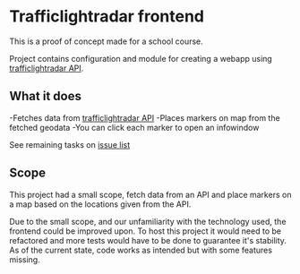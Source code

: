 # Trafficlightradar frontend

This is a proof of concept made for a school course.

Project contains configuration and module for creating a webapp using [trafficlightradar API](https://github.com/Dropa/trafficlightradar_api).


## What it does
-Fetches data from [trafficlightradar API](https://github.com/Dropa/trafficlightradar_api)
-Places markers on map from the fetched geodata
-You can click each marker to open an infowindow

See remaining tasks on [issue list](https://github.com/leflonen/geijjoo/issues)

## Scope
This project had a small scope, fetch data from an API and place markers on a map
based on the locations given from the API.

Due to the small scope, and our unfamiliarity with the technology used, the frontend could be improved upon.
To host this project it would need to be refactored and more tests would have to be done to guarantee it's stability. As of the current state, code works as intended but with some features missing.
